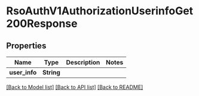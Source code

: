# RsoAuthV1AuthorizationUserinfoGet200Response

## Properties

Name | Type | Description | Notes
------------ | ------------- | ------------- | -------------
**user_info** | **String** |  | 

[[Back to Model list]](../README.md#documentation-for-models) [[Back to API list]](../README.md#documentation-for-api-endpoints) [[Back to README]](../README.md)


